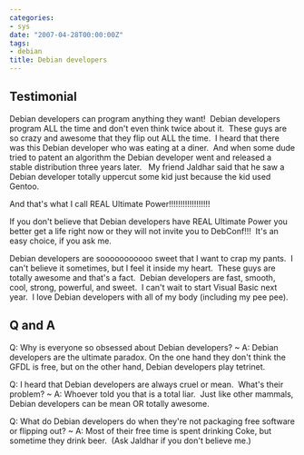 ```yaml
---
categories:
- sys
date: "2007-04-28T00:00:00Z"
tags:
- debian
title: Debian developers
---
```


Testimonial
-----------

Debian developers can program anything they want!  Debian developers program
ALL the time and don't even think twice about it.  These guys are so crazy and
awesome that they flip out ALL the time.  I heard that there was this Debian
developer who was eating at a diner.  And when some dude tried to patent an
algorithm the Debian developer went and released a stable distribution three
years later.   My friend Jaldhar said that he saw a Debian developer totally
uppercut some kid just because the kid used Gentoo.

And that's what I call REAL Ultimate Power!!!!!!!!!!!!!!!!!!

If you don't believe that Debian developers have REAL Ultimate Power you better
get a life right now or they will not invite you to DebConf!!!  It's an easy
choice, if you ask me.

Debian developers are sooooooooooo sweet that I want to crap my pants.  I can't
believe it sometimes, but I feel it inside my heart.  These guys are totally
awesome and that's a fact.  Debian developers are fast, smooth, cool, strong,
powerful, and sweet.  I can't wait to start Visual Basic next year.  I
love Debian developers with all of my body (including my pee pee).

Q and A
-------

Q: Why is everyone so obsessed about Debian developers?
~   A: Debian developers are the ultimate paradox. On the one hand they don't think the GFDL is free, but on the other hand, Debian developers play tetrinet.

Q: I heard that Debian developers are always cruel or mean.  What's their problem?
~   A: Whoever told you that is a total liar.  Just like other mammals, Debian developers can be mean OR totally awesome.

Q: What do Debian developers do when they're not packaging free software or flipping out?
~   A: Most of their free time is spent drinking Coke, but sometime they drink beer.  (Ask Jaldhar if you don't believe me.)
